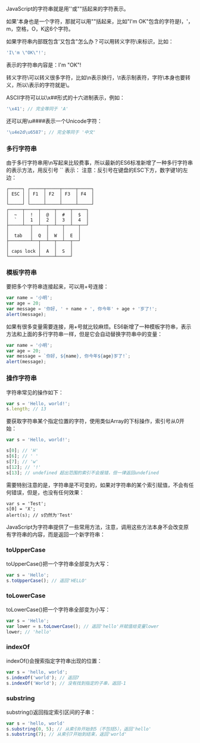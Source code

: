 JavaScript的字符串就是用''或""括起来的字符表示。

如果'本身也是一个字符，那就可以用""括起来，比如"I'm OK"包含的字符是I，'，m，空格，O，K这6个字符。

如果字符串内部既包含'又包含"怎么办？可以用转义字符\来标识，比如：
```js
'I\'m \"OK\"!';
```
表示的字符串内容是：I'm "OK"!

转义字符\可以转义很多字符，比如\n表示换行，\t表示制表符，字符\本身也要转义，所以\\表示的字符就是\。

ASCII字符可以以\x##形式的十六进制表示，例如：
```js
'\x41'; // 完全等同于 'A'
```
还可以用\u####表示一个Unicode字符：
```js
'\u4e2d\u6587'; // 完全等同于 '中文'
```
### 多行字符串
由于多行字符串用\n写起来比较费事，所以最新的ES6标准新增了一种多行字符串的表示方法，用反引号 `` 表示：
注意：反引号在键盘的ESC下方，数字键1的左边：
```
┌─────┐ ┌─────┬─────┬─────┬─────┐
│ ESC │ │ F1  │ F2  │ F3  │ F4  │
│     │ │     │     │     │     │
└─────┘ └─────┴─────┴─────┴─────┘
┌─────┬─────┬─────┬─────┬─────┐
│  ~  │  !  │  @  │  #  │  $  │
│  `  │  1  │  2  │  3  │  4  │
├─────┴──┬──┴──┬──┴──┬──┴──┬──┘
│        │     │     │     │
│  tab   │  Q  │  W  │  E  │
├────────┴──┬──┴──┬──┴──┬──┘
│           │     │     │
│ caps lock │  A  │  S  │
└───────────┴─────┴─────┘
```
### 模板字符串
要把多个字符串连接起来，可以用+号连接：
```js
var name = '小明';
var age = 20;
var message = '你好, ' + name + ', 你今年' + age + '岁了!';
alert(message);
```
如果有很多变量需要连接，用+号就比较麻烦。ES6新增了一种模板字符串，表示方法和上面的多行字符串一样，但是它会自动替换字符串中的变量：
```js
var name = '小明';
var age = 20;
var message = `你好, ${name}, 你今年${age}岁了!`;
alert(message);
```
### 操作字符串
字符串常见的操作如下：
```js
var s = 'Hello, world!';
s.length; // 13
```
要获取字符串某个指定位置的字符，使用类似Array的下标操作，索引号从0开始：
```js
var s = 'Hello, world!';

s[0]; // 'H'
s[6]; // ' '
s[7]; // 'w'
s[12]; // '!'
s[13]; // undefined 超出范围的索引不会报错，但一律返回undefined
```
需要特别注意的是，字符串是不可变的，如果对字符串的某个索引赋值，不会有任何错误，但是，也没有任何效果：
```
var s = 'Test';
s[0] = 'X';
alert(s); // s仍然为'Test'
```
JavaScript为字符串提供了一些常用方法，注意，调用这些方法本身不会改变原有字符串的内容，而是返回一个新字符串：
### toUpperCase
toUpperCase()把一个字符串全部变为大写：
```js
var s = 'Hello';
s.toUpperCase(); // 返回'HELLO'
```
### toLowerCase
toLowerCase()把一个字符串全部变为小写：
```js
var s = 'Hello';
var lower = s.toLowerCase(); // 返回'hello'并赋值给变量lower
lower; // 'hello'
```
### indexOf
indexOf()会搜索指定字符串出现的位置：
```js
var s = 'hello, world';
s.indexOf('world'); // 返回7
s.indexOf('World'); // 没有找到指定的子串，返回-1
```
### substring
substring()返回指定索引区间的子串：
```js
var s = 'hello, world'
s.substring(0, 5); // 从索引0开始到5（不包括5），返回'hello'
s.substring(7); // 从索引7开始到结束，返回'world'
```
